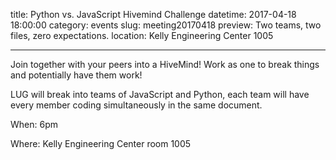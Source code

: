 title: Python vs. JavaScript Hivemind Challenge
datetime: 2017-04-18 18:00:00
category: events
slug: meeting20170418
preview: Two teams, two files, zero expectations.
location: Kelly Engineering Center 1005

---

Join together with your peers into a HiveMind! Work as one to break things
and potentially have them work!

LUG will break into teams of JavaScript and Python, each team will
have every member coding simultaneously in the same document. 

When: 6pm

Where: Kelly Engineering Center room 1005
